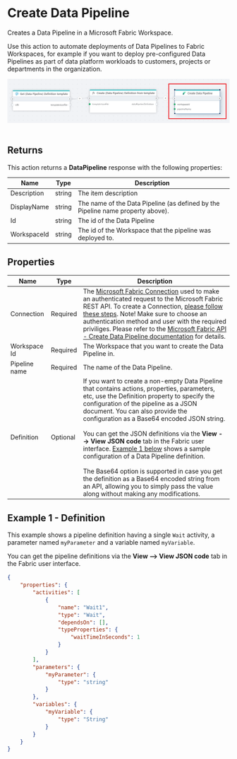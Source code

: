 # Create Data Pipeline

Creates a Data Pipeline in a Microsoft Fabric Workspace.  

Use this action to automate deployments of Data Pipelines to Fabric Workspaces, for example if you want to deploy pre-configured Data Pipelines as part of data platform workloads to customers, projects or departments in the organization.

![img](/images/flow/microsoft-fabric-create-data-pipeline.png)  
<br/>

## Returns
This action returns a **DataPipeline** response with the following properties:

| Name          | Type      | Description                           |
|---------------|-----------|---------------------------------------|
| Description   | string    | The item description                  |
| DisplayName   | string    | The name of the Data Pipeline (as defined by the Pipeline name property above). |
| Id            | string    | The id of the Data Pipeline           |
| WorkspaceId   | string    | The id of the Workspace that the pipeline was deployed to. |

## Properties
| Name          | Type     | Description                             |
|---------------|----------|-----------------------------------------|
| Connection    | Required | The [Microsoft Fabric Connection](./microsoft-fabric-connection.md) used to make an authenticated request to the Microsoft Fabric REST API. To create a Connection, [please follow these steps](./microsoft-fabric-connection.md). Note! Make sure to choose an authentication method and user with the required priviliges. Please refer to the [Microsoft Fabric API - Create Data Pipeline documentation](https://learn.microsoft.com/en-us/rest/api/fabric/datapipeline/items/create-data-pipeline) for details. |
| Workspace Id  | Required | The Workspace that you want to create the Data Pipeline in. |
| Pipeline name | Required | The name of the Data Pipeline.           |
| Definition    | Optional | If you want to create a non-empty Data Pipeline that contains actions, properties, parameters, etc, use the Definition property to specify the configuration of the pipeline as a JSON document. You can also provide the configuration as a Base64 encoded JSON string. <br/><br/>  You can get the JSON definitions via the **View --> View JSON code** tab in the Fabric user interface. [Example 1 below](#example-1---definition) shows a sample configuration of a Data Pipeline definition. <br/> <br/> The Base64 option is supported in case you get the definition as a Base64 encoded string from an API, allowing you to simply pass the value along without making any modifications.  |

## Example 1 - Definition

This example shows a pipeline definition having a single `Wait` activity, a parameter named `myParameter` and a variable named `myVariable`.

You can get the pipeline definitions via the **View --> View JSON code** tab in the Fabric user interface.

```json
{    
    "properties": {
        "activities": [
            {
                "name": "Wait1",
                "type": "Wait",
                "dependsOn": [],
                "typeProperties": {
                    "waitTimeInSeconds": 1
                }
            }
        ],
        "parameters": {
            "myParameter": {
                "type": "string"
            }
        },
        "variables": {
            "myVariable": {
                "type": "String"
            }
        }        
    }
}
```
